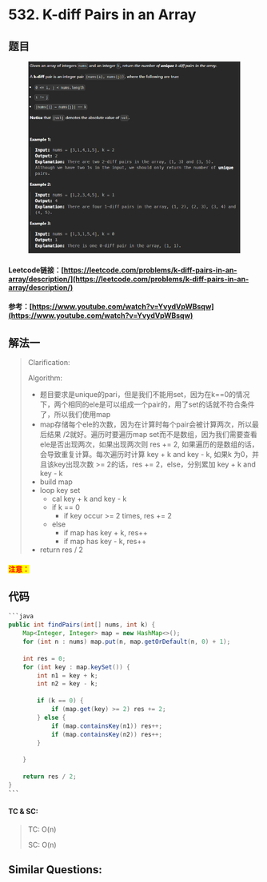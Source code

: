 # 532. K-diff Pairs in an Array

## 题目

<figure><img src="../../.gitbook/assets/image (1) (1) (1) (1) (1) (1) (1) (1).png" alt=""><figcaption></figcaption></figure>

#### Leetcode链接：[https://leetcode.com/problems/k-diff-pairs-in-an-array/description/](https://leetcode.com/problems/k-diff-pairs-in-an-array/description/)

#### 参考：[https://www.youtube.com/watch?v=YvydVpWBsqw](https://www.youtube.com/watch?v=YvydVpWBsqw)

## 解法一

> Clarification:&#x20;
>
> Algorithm:&#x20;
>
> * 题目要求是unique的pari，但是我们不能用set，因为在k==0的情况下，两个相同的ele是可以组成一个pair的，用了set的话就不符合条件了，所以我们使用map
> * map存储每个ele的次数，因为在计算时每个pair会被计算两次，所以最后结果 /2就好。遍历时要遍历map set而不是数组，因为我们需要查看ele是否出现两次，如果出现两次则 res += 2, 如果遍历的是数组的话，会导致重复计算。每次遍历时计算 key + k and key - k, 如果k 为0，并且该key出现次数 >= 2的话，res += 2，else，分别累加 key + k and key - k
> * build map
> * loop key set
>   * cal key + k and key - k
>   * if k == 0
>     * if key occur >= 2 times, res += 2
>   * else
>     * if map has key + k, res++
>     * if map has key - k, res++
> * return res / 2

#### <mark style="color:red;">注意：</mark>

## 代码

````java
```java
public int findPairs(int[] nums, int k) {
    Map<Integer, Integer> map = new HashMap<>();
    for (int n : nums) map.put(n, map.getOrDefault(n, 0) + 1);

    int res = 0;
    for (int key : map.keySet()) {
        int n1 = key + k;
        int n2 = key - k;

        if (k == 0) {
            if (map.get(key) >= 2) res += 2;
        } else {
            if (map.containsKey(n1)) res++;
            if (map.containsKey(n2)) res++;
        }

    }

    return res / 2;
}
```
````

#### TC & SC:&#x20;

> TC: O(n)
>
> SC: O(n)

## **Similar Questions:**&#x20;
